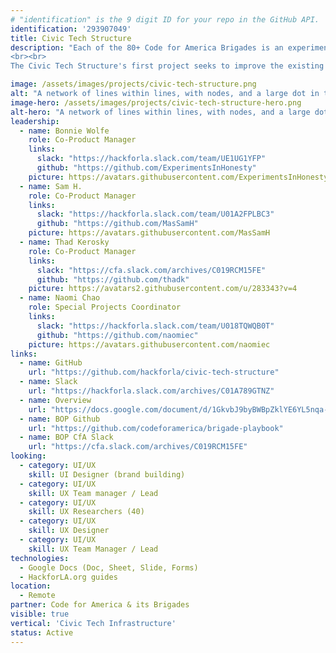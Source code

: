 ```yaml
---
# "identification" is the 9 digit ID for your repo in the GitHub API.
identification: '293907049'
title: Civic Tech Structure
description: "Each of the 80+ Code for America Brigades is an experiment which generates valuable learnings and new effective processes and practices. However, Brigades and other civic tech volunteer organizations need not start from scratch. This project aims to improve existing structures and create new ones that make it easier to share replicable processes and practices so that organizers and members can iterate on each others work, improving outcomes for the whole network.
<br><br>
The Civic Tech Structure's first project seeks to improve the existing Code for America Brigade Organizer’s Playbook (BOP) into a communal, high-value resource for sharing. We will be performing an intensive UX Research phase with the BOP end users to understand their priorities, infrastructure, and potential contributions."

image: /assets/images/projects/civic-tech-structure.png
alt: "A network of lines within lines, with nodes, and a large dot in the center."
image-hero: /assets/images/projects/civic-tech-structure-hero.png
alt-hero: "A network of lines within lines, with nodes, and a large dot in the center."
leadership:
  - name: Bonnie Wolfe
    role: Co-Product Manager
    links:
      slack: "https://hackforla.slack.com/team/UE1UG1YFP"
      github: "https://github.com/ExperimentsInHonesty"
    picture: https://avatars.githubusercontent.com/ExperimentsInHonesty
  - name: Sam H.
    role: Co-Product Manager
    links:
      slack: "https://hackforla.slack.com/team/U01A2FPLBC3"
      github: "https://github.com/MasSamH"
    picture: https://avatars.githubusercontent.com/MasSamH
  - name: Thad Kerosky
    role: Co-Product Manager
    links:
      slack: "https://cfa.slack.com/archives/C019RCM15FE"
      github: "https://github.com/thadk"
    picture: https://avatars2.githubusercontent.com/u/283343?v=4
  - name: Naomi Chao
    role: Special Projects Coordinator
    links:
      slack: "https://hackforla.slack.com/team/U018TQWQB0T"
      github: "https://github.com/naomiec"
    picture: https://avatars.githubusercontent.com/naomiec
links:
  - name: GitHub
    url: "https://github.com/hackforla/civic-tech-structure"
  - name: Slack
    url: "https://hackforla.slack.com/archives/C01A789GTNZ"
  - name: Overview
    url: "https://docs.google.com/document/d/1GkvbJ9byBWBpZklYE6YL5nqa-KbIRz32PnMCeroV_1g/edit?usp=sharing"
  - name: BOP Github
    url: "https://github.com/codeforamerica/brigade-playbook"
  - name: BOP CfA Slack
    url: "https://cfa.slack.com/archives/C019RCM15FE"
looking:
  - category: UI/UX
    skill: UI Designer (brand building)
  - category: UI/UX
    skill: UX Team manager / Lead
  - category: UI/UX
    skill: UX Researchers (40)
  - category: UI/UX
    skill: UX Designer
  - category: UI/UX
    skill: UX Team Manager / Lead
technologies:
  - Google Docs (Doc, Sheet, Slide, Forms)
  - HackforLA.org guides
location:
  - Remote
partner: Code for America & its Brigades
visible: true
vertical: 'Civic Tech Infrastructure'
status: Active
---
```

